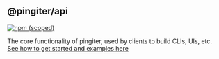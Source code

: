## @pingiter/api

[![npm (scoped)](https://img.shields.io/npm/v/@pingiter/api?label=npm&style=flat)](https://www.npmjs.com/package/@pingiter/api)

The core functionality of pingiter, used by clients to build CLIs, UIs, etc. <br/>
[See how to get started and examples here](https://github.com/zaidmukaddam/pingiter/blob/master/README.md)
